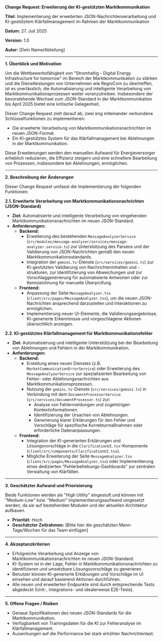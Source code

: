 **Change Request: Erweiterung der KI-gestützten Marktkommunikation**

**Titel:** Implementierung der erweiterten JSON-Nachrichtenverarbeitung und KI-gestütztem Klärfallmanagement im Rahmen der Marktkommunikation

**Datum:** 27. Juli 2025

**Version:** 1.0

**Autor:** [Dein Name/Abteilung]

---

**1. Überblick und Motivation**

Um die Wettbewerbsfähigkeit von "Stromhaltig - Digital Energy Infrastructure for tomorrow" im Bereich der Marktkommunikation zu stärken und die Dienstleistungen von Unternehmen wie RegioCom zu übertreffen, ist es unerlässlich, die Automatisierung und intelligente Verarbeitung von Marktkommunikationsprozessen weiter voranzutreiben. Insbesondere der bevorstehende Wechsel zum JSON-Standard in der Marktkommunikation bis April 2025 bietet eine kritische Gelegenheit.

Dieser Change Request zielt darauf ab, zwei eng miteinander verbundene Schlüsselfunktionen zu implementieren:
* Die erweiterte Verarbeitung von Marktkommunikationsnachrichten im neuen JSON-Format.
* Ein KI-gestütztes System für das Klärfallmanagement bei Ablehnungen in der Marktkommunikation.

Diese Erweiterungen werden den manuellen Aufwand für Energieversorger erheblich reduzieren, die Effizienz steigern und eine schnellere Bearbeitung von Prozessen, insbesondere bei Ablehnungen, ermöglichen.

---

**2. Beschreibung der Änderungen**

Dieser Change Request umfasst die Implementierung der folgenden Funktionen:

**2.1. Erweiterte Verarbeitung von Marktkommunikationsnachrichten (JSON-Standard)**
* **Ziel:** Automatisierte und intelligente Verarbeitung von eingehenden Marktkommunikationsnachrichten im neuen JSON-Standard.
* **Anforderungen:**
    * **Backend:**
        * Erweiterung des bestehenden `MessageAnalyzerService` (`src/modules/message-analyzer/services/message-analyzer.service.ts`) zur Unterstützung des Parsens und der Validierung von JSON-Nachrichten gemäß den neuen Marktkommunikationsstandards.
        * Integration der `gemini.ts`-Dienste (`src/services/gemini.ts`) zur KI-gestützten Validierung von Nachrichteninhalten und -strukturen, zur Identifizierung von Abweichungen und zur Vorschlaggenerierung für automatisierte Antworten oder zur Kennzeichnung für manuelle Überprüfung.
    * **Frontend:**
        * Anpassung der Seite `MessageAnalyzer.tsx` (`client/src/pages/MessageAnalyzer.tsx`), um die neuen JSON-Nachrichten ansprechend darzustellen und Interaktionen zu ermöglichen.
        * Implementierung neuer UI-Elemente, die Validierungsergebnisse, KI-generierte Erkenntnisse und vorgeschlagene Aktionen übersichtlich anzeigen.

**2.2. KI-gestütztes Klärfallmanagement für Marktkommunikationsfehler**
* **Ziel:** Automatisierung und intelligente Unterstützung bei der Bearbeitung von Ablehnungen und Fehlern in der Marktkommunikation.
* **Anforderungen:**
    * **Backend:**
        * Erstellung eines neuen Dienstes (z.B. `MarketCommunicationErrorService`) oder Erweiterung des `MessageAnalyzerService` zur spezialisierten Bearbeitung von Fehler- oder Ablehnungsnachrichten aus Marktkommunikationsprozessen.
        * Nutzung der `gemini.ts`-Dienste (`src/services/gemini.ts`) in Verbindung mit dem `DocumentProcessorService` (`src/services/documentProcessor.ts`) zur:
            * Analyse von Fehlermeldungen und zugehörigen Kontextinformationen.
            * Identifizierung der Ursachen von Ablehnungen.
            * Generierung klarer Erklärungen für den Fehler und Vorschläge für spezifische Korrekturmaßnahmen oder erforderliche Datenanpassungen.
    * **Frontend:**
        * Integration der KI-generierten Erklärungen und Lösungsvorschläge in die `ClarificationUI.tsx`-Komponente (`client/src/components/ClarificationUI.tsx`).
        * Mögliche Erweiterung der Seite `MessageAnalyzer.tsx` (`client/src/pages/MessageAnalyzer.tsx`) oder Implementierung eines dedizierten "Fehlerbehebungs-Dashboards" zur zentralen Verwaltung von Klärfällen.

---

**3. Geschätzter Aufwand und Priorisierung**

Beide Funktionen werden als "High Utility" eingestuft und können mit "Medium-Low" bzw. "Medium" Implementierungsaufwand umgesetzt werden, da sie auf bestehenden Modulen und der aktuellen Architektur aufbauen.

* **Priorität:** Hoch
* **Geschätzter Zeitrahmen:** [Bitte hier die geschätzten Mann-Tage/Wochen für das Team einfügen]

---

**4. Akzeptanzkriterien**

* Erfolgreiche Verarbeitung und Anzeige von Marktkommunikationsnachrichten im neuen JSON-Standard.
* KI-System ist in der Lage, Fehler in Marktkommunikationsnachrichten zu identifizieren und umsetzbare Lösungsvorschläge zu generieren.
* Benutzer können KI-generierte Erklärungen und Vorschläge im UI einsehen und darauf basierend Aktionen durchführen.
* Alle neuen und erweiterten Endpunkte sind durch entsprechende Tests abgedeckt (Unit-, Integrations- und idealerweise E2E-Tests).

---

**5. Offene Fragen / Risiken**

* Genaue Spezifikationen des neuen JSON-Standards für die Marktkommunikation.
* Verfügbarkeit von Trainingsdaten für die KI zur Fehleranalyse im Klärfallmanagement.
* Auswirkungen auf die Performance bei stark erhöhter Nachrichtenlast.

